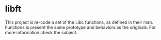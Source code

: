 # libft
This project is re-code a set of the Libc functions, as defined in their man. Functions is present the same prototype and behaviors as the originals. For more information check the subject.
